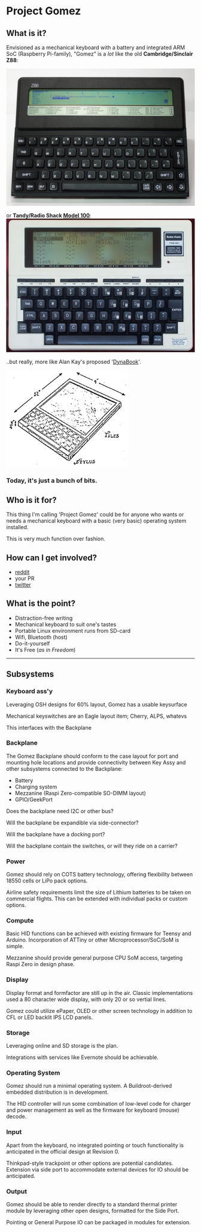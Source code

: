 # Project Gomez

## What is it?

Envisioned as a mechanical keyboard with a battery and integrated ARM SoC (Raspberry Pi-family), "Gomez" is a *lot* like the old **Cambridge/Sinclair Z88**:

![](CambridgeZ88.jpg)

or **Tandy/Radio Shack [Model 100](https://www.youtube.com/watch?v=Prl6D7bqQo8)**:
![](Model100.jpg)

..but really, more like Alan Kay's proposed '[DynaBook](https://www.mprove.de/diplom/gui/Kay72a.pdf)'.


![](Dynabook.png)

### Today, it's just a bunch of bits.


## Who is it for?
This thing I'm calling 'Project Gomez' could be for anyone who wants or needs a mechanical keyboard with a basic (very basic) operating system installed.

This is very much function over fashion. 

## How can I get involved?
- [reddit](https://reddit.com/r/ProjectGomez)
- your PR
- [twitter](#)

## What is the point?
- Distraction-free writing
- Mechanical keyboard to suit one's tastes
- Portable Linux environment runs from SD-card
- Wifi, Bluetooth (host)
- Do-it-yourself
- It's Free (*as in Freedom*)

----

## Subsystems

### Keyboard ass'y

Leveraging OSH designs for 60% layout, Gomez has a usable keysurface

Mechanical keyswitches are an Eagle layout item; Cherry, ALPS, whatevs

This interfaces with the Backplane

### Backplane

The Gomez Backplane should conform to the case layout for port and mounting hole locations and provide connectivity between Key Assy and other subsystems connected to the Backplane:

- Battery
- Charging system
- Mezzanine (Raspi Zero-compatible SO-DIMM layout)
- GPIO/GeekPort

Does the backplane need I2C or other bus?

Will the backplane be expandible via side-connector?

Will the backplane have a docking port?

Will the backplane contain the switches, or will they ride on a carrier?

### Power

Gomez should rely on COTS battery technology, offering flexibility between 18550 cells or LiPo pack options.

Airline safety requirements limit the size of Lithium batteries to be taken on commercial flights. This can be extended with individual packs or custom options.

### Compute

Basic HID functions can be achieved with existing firmware for Teensy and Arduino. Incorporation of ATTiny or other Microprocessor/SoC/SoM is simple.

Mezzanine should provide general purpose CPU SoM access, targeting Raspi Zero in design phase.

### Display

Display format and formfactor are still up in the air. Classic implementations used a 80 character wide display, with only 20 or so vertial lines.

Gomez could utilize ePaper, OLED or other screen technology in addition to CFL or LED backlit IPS LCD panels.

### Storage

Leveraging online and SD storage is the plan.

Integrations with services like Evernote should be achievable.

### Operating System

Gomez should run a minimal operating system. A Buildroot-derived embedded distribution is in development.

The HID controller will run some combination of low-level code for charger and power management as well as the firmware for keyboard (mouse) decode.

### Input

Apart from the keyboard, no integrated pointing or touch functionality is anticipated in the official design at Revision 0.

Thinkpad-style trackpoint or other options are potential candidates. Extension via side port to accommodate external devices for IO should be anticipated.

### Output

Gomez should be able to render directly to a standard thermal printer module by leveraging other open designs, formatted for the Side Port.

Pointing or General Purpose IO can be packaged in modules for extension.
